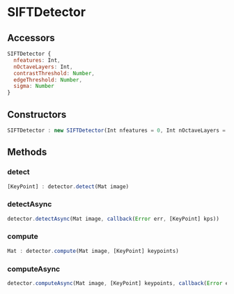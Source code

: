 # SIFTDetector

## Accessors
``` javascript
SIFTDetector {
  nfeatures: Int,
  nOctaveLayers: Int,
  contrastThreshold: Number,
  edgeThreshold: Number,
  sigma: Number
}
```

<a name="constructors"></a>

## Constructors
``` javascript
SIFTDetector : new SIFTDetector(Int nfeatures = 0, Int nOctaveLayers = 3,  Number contrastThreshold = 0.04, Number edgeThreshold = 10, Number sigma = 1.6)
```
## Methods

<a name="detect"></a>

### detect
``` javascript
[KeyPoint] : detector.detect(Mat image)
```

<a name="detectAsync"></a>

### detectAsync
``` javascript
detector.detectAsync(Mat image, callback(Error err, [KeyPoint] kps))
```

<a name="compute"></a>

### compute
``` javascript
Mat : detector.compute(Mat image, [KeyPoint] keypoints)
```

<a name="computeAsync"></a>

### computeAsync
``` javascript
detector.computeAsync(Mat image, [KeyPoint] keypoints, callback(Error err, Mat descriptors))
```